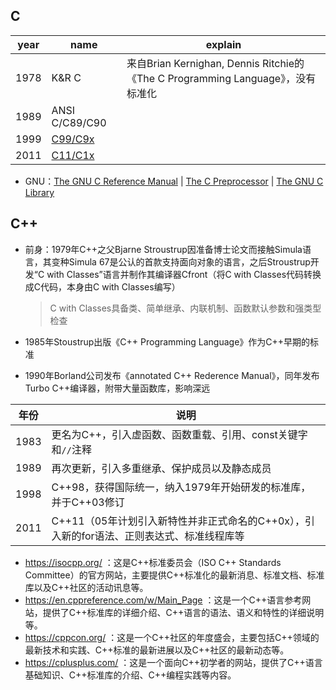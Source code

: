 ## C

| year | name                                                                  | explain                                                                         |
| ---- | --------------------------------------------------------------------- | ------------------------------------------------------------------------------- |
| 1978 | K&R C                                                                 | 来自Brian Kernighan, Dennis Ritchie的《The C Programming Language》，没有标准化 |
| 1989 | ANSI C/C89/C90                                                        |                                                                                 |
| 1999 | [C99/C9x](https://www.open-std.org/jtc1/sc22/wg14/www/docs/n1256.pdf) |                                                                                 |
| 2011 | [C11/C1x](https://www.open-std.org/jtc1/sc22/wg14/www/docs/n1570.pdf) |                                                                                 |

+ GNU：[The GNU C Reference Manual](https://www.gnu.org/software/gnu-c-manual/gnu-c-manual.html) | [The C Preprocessor](https://gcc.gnu.org/onlinedocs/cpp/) | [The GNU C Library](https://www.gnu.org/software/libc/manual/html_mono/libc.html)

## C++


+ 前身：1979年C++之父Bjarne Stroustrup因准备博士论文而接触Simula语言，其变种Simula 67是公认的首款支持面向对象的语言，之后Stroustrup开发“C with Classes”语言并制作其编译器Cfront（将C with Classes代码转换成C代码，本身由C with Classes编写）

  > C with Classes具备类、简单继承、内联机制、函数默认参数和强类型检查

+ 1985年Stoustrup出版《C++ Programming Language》作为C++早期的标准

+ 1990年Borland公司发布《annotated C++ Rederence Manual》，同年发布Turbo C++编译器，附带大量函数库，影响深远

| 年份 | 说明                                                         |
| ---- | ------------------------------------------------------------ |
| 1983 | 更名为C++，引入虚函数、函数重载、引用、const关键字和`//`注释 |
| 1989 | 再次更新，引入多重继承、保护成员以及静态成员                 |
| 1998 | C++98，获得国际统一，纳入1979年开始研发的标准库，并于C++03修订 |
| 2011 | C++11（05年计划引入新特性并非正式命名的C++0x），引入新的for语法、正则表达式、标准线程库等 |

+ https://isocpp.org/ ：这是C++标准委员会（ISO C++ Standards Committee）的官方网站，主要提供C++标准化的最新消息、标准文档、标准库以及C++社区的活动讯息等。
+ https://en.cppreference.com/w/Main_Page ：这是一个C++语言参考网站，提供了C++标准库的详细介绍、C++语言的语法、语义和特性的详细说明等。
+ https://cppcon.org/ ：这是一个C++社区的年度盛会，主要包括C++领域的最新技术和实践、C++标准的最新进展以及C++社区的最新动态等。
+ https://cplusplus.com/ ：这是一个面向C++初学者的网站，提供了C++语言基础知识、C++标准库的介绍、C++编程实践等内容。

